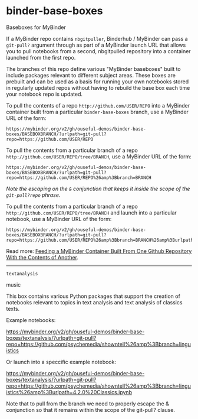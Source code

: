 # binder-base-boxes
Baseboxes for MyBinder

If a MyBinder repo contains `nbgitpuller`, Binderhub / MyBinder can pass a `git-pull?` argument through as part of a MyBinder launch URL that allows you to pull notebooks from a second, nbgitpulled repository into a container launched from the first repo.

The branches of this repo define various "MyBinder baseboxes" built to include packages relevant to different subject areas. These boxes are prebuilt and can be used as a basis for running your own notebooks stored in regularly updated repos without having to rebuild the base box each time your notebook repo is updated.

To pull the contents of a repo `http://github.com/USER/REPO` into a MyBinder container built from a particular `binder-base-boxes` branch, use a MyBinder URL of the form:

```
https://mybinder.org/v2/gh/ouseful-demos/binder-base-boxes/BASEBOXBRANCH/?urlpath=git-pull?repo=https://github.com/USER/REPO
```

To pull the contents from a particular branch of a repo `http://github.com/USER/REPO/tree/BRANCH`, use a MyBinder URL of the form:

```
https://mybinder.org/v2/gh/ouseful-demos/binder-base-boxes/BASEBOXBRANCH/?urlpath=git-pull?repo=https://github.com/USER/REPO%26amp%3Bbranch=BRANCH
```

*Note the escaping on the `&` conjunction that keeps it inside the scope of the `git-pull?repo` phrase.*

To pull the contents from a particular branch of a repo `http://github.com/USER/REPO/tree/BRANCH` and launch into a particular notebook, use a MyBinder URL of the form:

```
https://mybinder.org/v2/gh/ouseful-demos/binder-base-boxes/BASEBOXBRANCH/?urlpath=git-pull?repo=https://github.com/USER/REPO%26amp%3Bbranch=BRANCH%26amp%3Burlpath=FILENAME.ipynb
```

Read more: [Feeding a MyBinder Container Built From One Github Repository With the Contents of Another](https://blog.ouseful.info/2019/05/08/feeding-a-mybinder-container-from-one-github-repository-with-the-contents-of-another/).

---

`textanalysis`

music

This box contains various Python packages that support the creation of notebooks relevant to topics in text analysis and text analysis of classics texts.

Example notebooks:

https://mybinder.org/v2/gh/ouseful-demos/binder-base-boxes/textanalysis/?urlpath=git-pull?repo=https://github.com/psychemedia/showntell%26amp%3Bbranch=linguistics

Or launch into a speccific example notebook:

https://mybinder.org/v2/gh/ouseful-demos/binder-base-boxes/textanalysis/?urlpath=git-pull?repo=https://github.com/psychemedia/showntell%26amp%3Bbranch=linguistics%26amp%3Burlpath=4.2.0%20Classics.ipynb

Note that to pull from the branch we need to properly escape the & conjunction so that it remains within the scope of the git-pull? clause.
